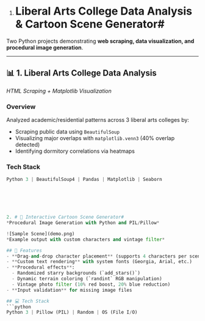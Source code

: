 1. # Liberal Arts College Data Analysis & Cartoon Scene Generator# 

Two Python projects demonstrating **web scraping, data visualization, and procedural image generation**.

---

## 📊 1. Liberal Arts College Data Analysis  
*HTML Scraping + Matplotlib Visualization*  

### Overview  
Analyzed academic/residential patterns across 3 liberal arts colleges by:  
- Scraping public data using `BeautifulSoup`  
- Visualizing major overlaps with `matplotlib.venn3` (40% overlap detected)  
- Identifying dormitory correlations via heatmaps  

### Tech Stack  
```python
Python 3 | BeautifulSoup4 | Pandas | Matplotlib | Seaborn






2. # 🎨 Interactive Cartoon Scene Generator# 
*Procedural Image Generation with Python and PIL/Pillow*  

![Sample Scene](demo.png)  
*Example output with custom characters and vintage filter*

## 🚀 Features  
- **Drag-and-drop character placement** (supports 4 characters per scene)  
- **Custom text rendering** with system fonts (Georgia, Arial, etc.)  
- **Procedural effects**:  
  - Randomized starry backgrounds (`add_stars()`)  
  - Dynamic terrain coloring (`randint` RGB manipulation)  
  - Vintage photo filter (10% red boost, 20% blue reduction)  
- **Input validation** for missing image files  

## 💻 Tech Stack  
```python
Python 3 | Pillow (PIL) | Random | OS (File I/O)
